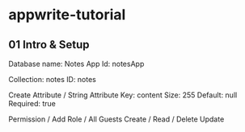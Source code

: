 # appwrite-tutorial

## 01 Intro & Setup

Database name: Notes App
Id: notesApp

Collection: notes
ID: notes

Create Attribute / String
Attribute Key: content
Size: 255
Default: null
Required: true

Permission / Add Role / All Guests
Create / Read / Delete
Update


